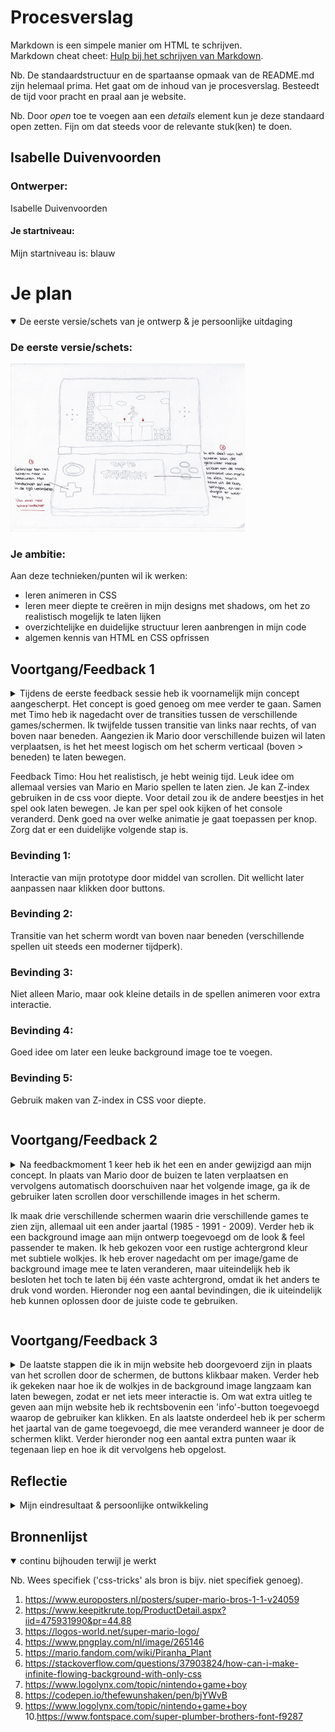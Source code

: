 # Procesverslag
Markdown is een simpele manier om HTML te schrijven.  
Markdown cheat cheet: [Hulp bij het schrijven van Markdown](https://github.com/adam-p/markdown-here/wiki/Markdown-Cheatsheet).

Nb. De standaardstructuur en de spartaanse opmaak van de README.md zijn helemaal prima. Het gaat om de inhoud van je procesverslag. Besteedt de tijd voor pracht en praal aan je website.

Nb. Door *open* toe te voegen aan een *details* element kun je deze standaard open zetten. Fijn om dat steeds voor de relevante stuk(ken) te doen.





## Isabelle Duivenvoorden

### Ontwerper:
Isabelle Duivenvoorden

#### Je startniveau:
Mijn startniveau is: blauw





# Je plan

<details open>
  <summary>De eerste versie/schets van je ontwerp & je persoonlijke uitdaging</summary>

  ### De eerste versie/schets:
  <img src="readme-images/conceptschets.jpg" width="375px" alt="eerste versie/schets">


  ### Je ambitie: 
  Aan deze technieken/punten wil ik werken:
  - leren animeren in CSS
  - leren meer diepte te creëren in mijn designs met shadows, om het zo realistisch mogelijk te laten lijken
  - overzichtelijke en duidelijke structuur leren aanbrengen in mijn code
  - algemen kennis van HTML en CSS opfrissen
 
</details>




## Voortgang/Feedback 1

<details>
  <summary>Tijdens de eerste feedback sessie heb ik voornamelijk mijn concept aangescherpt. Het concept is goed genoeg om mee verder te gaan. Samen met Timo heb ik nagedacht over de transities tussen de verschillende games/schermen. Ik twijfelde tussen transitie van links naar rechts, of van boven naar beneden. Aangezien ik Mario door verschillende buizen wil laten  verplaatsen, is het het meest logisch om het scherm verticaal (boven > beneden) te laten bewegen. 
    
Feedback Timo: Hou het realistisch, je hebt weinig tijd. Leuk idee om allemaal versies van Mario en Mario spellen te laten zien. Je kan Z-index gebruiken in de css voor diepte. Voor detail zou ik de andere beestjes in het spel ook laten bewegen. Je kan per spel ook kijken of het console veranderd. Denk goed na over welke animatie je gaat toepassen per knop. Zorg dat er een duidelijke volgende stap is.
    

  ### Bevinding 1:
  Interactie van mijn prototype door middel van scrollen. Dit wellicht later aanpassen naar klikken door buttons.

  ### Bevinding 2:
  Transitie van het scherm wordt van boven naar beneden (verschillende spellen uit steeds een moderner tijdperk).

  ### Bevinding 3:
  Niet alleen Mario, maar ook kleine details in de spellen animeren voor extra interactie.
    
  ### Bevinding 4:
  Goed idee om later een leuke background image toe te voegen.

  ### Bevinding 5:
  Gebruik maken van Z-index in CSS voor diepte. 
    
</details>




## Voortgang/Feedback 2

<details>
  <summary>Na feedbackmoment 1 keer heb ik het een en ander gewijzigd aan mijn concept. In plaats van Mario door de buizen te laten verplaatsen en vervolgens automatisch doorschuiven naar het volgende image, ga ik de gebruiker laten scrollen door verschillende images in het scherm. 
    
 Ik maak drie verschillende schermen waarin drie verschillende games te zien zijn, allemaal uit een ander jaartal (1985 - 1991 - 2009). Verder heb ik een background image aan mijn ontwerp toegevoegd om de look & feel passender te maken. Ik heb gekozen voor een rustige achtergrond kleur met subtiele wolkjes. Ik heb erover nagedacht om per image/game de background image mee te laten veranderen, maar uiteindelijk heb ik besloten het toch te laten bij één vaste achtergrond, omdat ik het anders te druk vond worden. Hieronder nog een aantal bevindingen, die ik uiteindelijk heb kunnen oplossen door de juiste code te gebruiken.</summary>
  
  
  ### Bevinding 1:
  Na het plaatsen van een img in het scherm van de gameboy kreeg ik deze niet netjes in het kader geplaatst.
  
  #### oplossing:
  Dit heb ik kunnen oplossen door overflow:hidden; te gebruiken. 
  
  <img src="readme-images/1.1.png" width="375px" alt="">
  <img src="readme-images/1.2.png" width="375px" alt="">


  
  ### Bevinding 2:
  Na het plaatsen van de afbeeldingen in mijn HTML ben ik deze in CSS gaan stylen. Waar ik hierbij ook tegenaan liep was dat de afbeeldingen alle drie    onder elkaar vielen (de eerste binnen het scherm van de gameboy en de andere twee buiten het scherm). 
  
  #### oplossing:
  Door de overige twee afbeeldingen die buiten het scherm van de gameboy vielen te verbergen heb ik overflow:hidden; gebruikt. 
  
  <img src="readme-images/5.1onderelkaar.png" width="375px" alt="">
  <img src="readme-images/5.2onderelkaar.png" width="375px" alt="">
 
  
  
  ### Bevinding 3:
  Na het plaatsen van de drie verschillende images wilde ik deze graag scrollbaar maken.
  
  #### oplossing:
  Om door de afbeeldingen te kunnen scrollen heb ik overflow:scroll; gebruikt. Dit zorgt er dus voor dat het scrollbaar wordt binnen de hoogte van het element zelf (de partent (schermpje vd gameboy) waar de img in is geplaatst. 
  
  <img src="readme-images/2.1.png" width="375px" alt="">

  
  
  ### Bevinding 4:
  Tijdens het scrollen door de verschillende schermen snapte het scherm niet netjes vast op één punt.
  
  #### oplossing:
  Dit heb ik opgelost door scroll-snap-type: y mandatory; te gebruiken. --> y zodat het beeld vast valt in het frame op de y-as.
  
  <img src="readme-images/2.1.png" width="375px" alt="">



  ### Bevinding 5:
  Nog een ander belangrijk leermoment voor mij waardoor mijn code crashte; ik had voor mijzelf in mijn code genoteerd dat ik nog een bepaalde bron moest vermelden. Doordat ik deze tekst niet in een comment had geplaatst werkte mijn code niet meer.
  
  #### oplossing:
  Wanneer je eigen geschreven tekst vergeet in een comment te plaatsen, wordt alle code daaronder onleesbaar. Dit deel van mijn website viel daardoor weg.
  
  <img src="readme-images/3.1codekapot.png" width="375px" alt="codekapot1">
  <img src="readme-images/3.2codekapot.png" width="375px" alt="codekapot2">
  <img src="readme-images/3.3codekapot.png" width="375px" alt="codekapot3">

</details>



  
## Voortgang/Feedback 3
  

<details>
  <summary>De laatste stappen die ik in mijn website heb doorgevoerd zijn in plaats van het scrollen door de schermen, de buttons klikbaar maken. Verder heb ik gekeken naar hoe ik de wolkjes in de background image langzaam kan laten bewegen, zodat er net iets meer interactie is. Om wat extra uitleg te geven aan mijn website heb ik rechtsbovenin een 'info'-button toegevoegd waarop de gebruiker kan klikken. En als laatste onderdeel heb ik per scherm het jaartal van de game toegevoegd, die mee veranderd wanneer je door de schermen klikt. Verder hieronder nog een aantal extra punten waar ik tegenaan liep en hoe ik dit vervolgens heb opgelost.</summary>
  
  ### Bevinding 1:
  De jaartallen onderin het scherm passen niet erg mooi in de rest van het design. Na feedback gekregen te hebben van Rowin heb ik besloten om er een box shadow achter te plaatsen.

  #### oplossing:
  Beschrijving hoe je het hebt hebt opgelost of als het niet gelukt is hoe je het zou oplossen (tekst en afbeeding(en)).
  
  <img src="readme-images/4.1boxshadow.png" width="375px" alt="">
  <img src="readme-images/4.2boxshadow.png" width="375px" alt="">
  <img src="readme-images/4.3boxshadowcode.png" width="375px" alt="">



  ### Bevinding 2:
  De inset box shadow van het schermpje is niet meer zichtbaar. Om toch nog iets meer detail in de gameboy toe te voegen wilde ik dit toch nog graag toevoegen. Helaas is het mijzelf niet gelukt, maar met Rowin zijn hulp wel. 

  #### oplossing:
  Zie code in bijgevoegde afbeelding. 
  
  <img src="readme-images/7.2boxshadowinside.png" width="375px" alt="">
  <img src="readme-images/7.3boxshadowinside.png" width="375px" alt="">
  <img src="readme-images/7.1boxshadowinside.png" width="375px" alt="">



  ### Bevinding 3:
  De vierkante button in mijn gameboy heb ik uiteindelijk met behulp van code van internet kunnen coderen. De onderdelen van deze button zijn allemaal in losse div'jes geplaatst. In plaats van div'jes te gebruiken had deze code ook geschreven kunnen worden door een unordered list (ul) en list items te gebruiken. Uiteindelijk heb ik de code niet hiernaar aangepast, omdat de code in mijn CSS anders niet meer klote. Wel was dit achteraf gezien netter geweest. 
  
  <img src="readme-images/6.1vierkantebutton.png" width="375px" alt="codekapot3">

</details>




## Reflectie

<details>
  <summary>Mijn eindresultaat & persoonlijke ontwikkeling</summary>

  ### Je uitkomst - karakteristiek screenshot(s):
  <img src="readme-images/dummy-plaatje.jpg" width="375px" alt="final ontwerp">


  ### Dit ging goed/Heb ik geleerd: 
  Korte omschrijving met plaatje(s)

  <img src="readme-images/dummy-plaatje.jpg" width="375px" alt="top">


  ### Dit was lastig/Is niet gelukt:
  Korte omschrijving met plaatje(s)

  <img src="readme-images/dummy-plaatje.jpg" width="400px" alt="bummer">
</details>





## Bronnenlijst

<details open>
<summary>continu bijhouden terwijl je werkt</summary>

Nb. Wees specifiek ('css-tricks' als bron is bijv. niet specifiek genoeg).

1. https://www.europosters.nl/posters/super-mario-bros-1-1-v24059
2. https://www.keepitkrute.top/ProductDetail.aspx?iid=475931990&pr=44.88 
3. https://logos-world.net/super-mario-logo/ 
4. https://www.pngplay.com/nl/image/265146
5. https://mario.fandom.com/wiki/Piranha_Plant
6. https://stackoverflow.com/questions/37903824/how-can-i-make-infinite-flowing-background-with-only-css
7. https://www.logolynx.com/topic/nintendo+game+boy
8. https://codepen.io/thefewunshaken/pen/bjYWvB
9. https://www.logolynx.com/topic/nintendo+game+boy
10.https://www.fontspace.com/super-plumber-brothers-font-f9287

</details>
